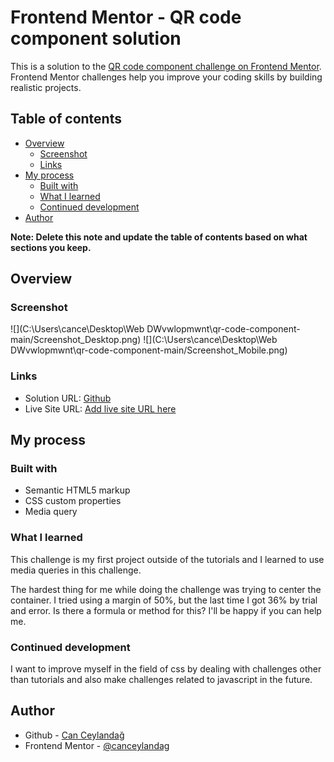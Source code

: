 # Frontend Mentor - QR code component solutionThis is a solution to the [QR code component challenge on Frontend Mentor](https://www.frontendmentor.io/challenges/qr-code-component-iux_sIO_H). Frontend Mentor challenges help you improve your coding skills by building realistic projects. ## Table of contents- [Overview](#overview)  - [Screenshot](#screenshot)  - [Links](#links)- [My process](#my-process)  - [Built with](#built-with)  - [What I learned](#what-i-learned)  - [Continued development](#continued-development)- [Author](#author)**Note: Delete this note and update the table of contents based on what sections you keep.**## Overview### Screenshot![](C:\Users\cance\Desktop\Web DWvwlopmwnt\qr-code-component-main/Screenshot_Desktop.png)![](C:\Users\cance\Desktop\Web DWvwlopmwnt\qr-code-component-main/Screenshot_Mobile.png)### Links- Solution URL: [Github](https://github.com/canceylandag/Frontend-Mentor-qr-code-component-solution)- Live Site URL: [Add live site URL here](https://your-live-site-url.com)## My process### Built with- Semantic HTML5 markup- CSS custom properties- Media query### What I learnedThis challenge is my first project outside of the tutorials and I learned to use media queries in this challenge.The hardest thing for me while doing the challenge was trying to center the container. I tried using a margin of 50%, but the last time I got 36% by trial and error. Is there a formula or method for this? I'll be happy if you can help me.### Continued developmentI want to improve myself in the field of css by dealing with challenges other than tutorials and also make challenges related to javascript in the future.## Author- Github - [Can Ceylandağ](https://github.com/canceylandag)- Frontend Mentor - [@canceylandag](https://www.frontendmentor.io/profile/canceylandag)